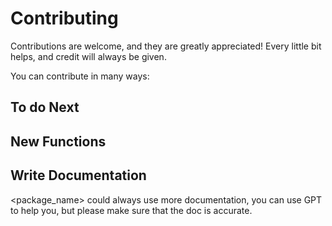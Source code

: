 # Contributing

Contributions are welcome, and they are greatly appreciated! Every little bit
helps, and credit will always be given.

You can contribute in many ways:

## To do Next

## New Functions

## <name of the function>



## Write Documentation

<package_name> could always use more documentation, you can use GPT to help you,
but please make sure that the doc is accurate.

<!-- EXAMPLE -->
<!-- 

Contributions are welcome, and they are greatly appreciated! Every little bit
helps, and credit will always be given.

You can contribute in many ways:

## Types of Contributions

### Report Bugs

Report bugs at https://github.com/YOUsername/impyrial/issues.

If you are reporting a bug, please include:

- Your operating system name and version.
- Any details about your local setup that might be helpful in troubleshooting.
- Detailed steps to reproduce the bug.

### Fix Bugs

Look through the GitHub issues for bugs. Anything tagged with "bug" and "help
wanted" is open to whoever wants to implement it.

### Implement Features

Look through the GitHub issues for features. Anything tagged with "enhancement"
and "help wanted" is open to whoever wants to implement it.



### Submit Feedback

The best way to send feedback is to file an issue at 
https://github.com/YOUsername/impyrial/issues.

If you are proposing a feature:

- Explain in detail how it would work.
- Keep the scope as narrow as possible, to make it easier to implement.
- Remember that this is a volunteer-driven project, and that contributions 
  are welcome :) -->